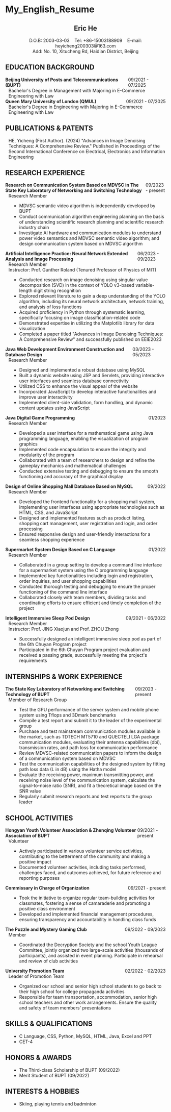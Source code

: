 # My_English_Resume



<div style="text-align: center;">
<h2>Eric He</h2>
D.O.B: 2003-03-03 &nbsp;&nbsp; Tel: +86-15003188909 &nbsp;&nbsp; E-mail: heyicheng200303@163.com<br>
Add: No. 10, Xitucheng Rd, Haidian District, Beijing
</div>

## EDUCATION BACKGROUND

<div style="display: flex; justify-content: space-between;">
  <span><b>Beijing University of Posts and Telecommunications (BUPT)</b></span>
  <span>09/2021 - 07/2025</span>
</div>
<div style="margin-left: 10px;">Bachelor's Degree in Management with Majoring in E-Commerce Engineering with Law</div>

<div style="display: flex; justify-content: space-between;">
  <span><b>Queen Mary University of London (QMUL)</b></span>
  <span>09/2021 - 07/2025</span>
</div>
<div style="margin-left: 10px;">Bachelor's Degree in Engineering with Majoring in E-Commerce Engineering with Law</div>


## PUBLICATIONS & PATENTS

<div style="margin-left: 10px;">HE, Yicheng (First Author). (2024) "Advances in Image Denoising Techniques: A Comprehensive Review." Published in Proceedings of the Second International Conference on Electrical, Electronics and Information Engineering</div>

## RESEARCH EXPERIENCE

<div style="display: flex; justify-content: space-between;">
  <span><b>Research on Communication System Based on MDVSC in The State Key Laboratory of Networking and Switching Technology</b></span>
  <span>09/2023 - present</span>
</div>
<div style="margin-left: 10px;">Research Member</div>
<ul style="margin-left: 20px;">
  <li>MDVSC semantic video algorithm is independently developed by BUPT</li>
  <li>Conduct communication algorithm engineering planning on the basis of understanding scientific research planning and scientific research industry chain</li>
  <li>Investigate AI hardware and communication modules to understand power video semantics and MDVSC semantic video algorithm; and design communication system based on MDVSC algorithm</li>
</ul>

<div style="display: flex; justify-content: space-between;">
  <span><b>Artificial Intelligence Practice: Neural Network Extended Analysis and Image Processing</b></span>
  <span>06/2023 - 09/2023</span>
</div>
<div style="margin-left: 10px;">Research Member</div>
<div style="margin-left: 10px;">Instructor: Prof. Gunther Roland (Tenured Professor of Physics of MIT)</div>
<ul style="margin-left: 20px;">
  <li>Conducted research on image denoising using singular value decomposition (SVD) in the context of YOLO v3-based variable-length digit string recognition</li>
  <li>Explored relevant literature to gain a deep understanding of the YOLO algorithm, including its neural network architecture, network training, and analysis of loss functions</li>
  <li>Acquired proficiency in Python through systematic learning, specifically focusing on image classification-related code</li>
  <li>Demonstrated expertise in utilizing the Matplotlib library for data visualization</li>
  <li>Completed a paper titled "Advances in Image Denoising Techniques: A Comprehensive Review" and successfully published on EEIE2023</li>
</ul>

<div style="display: flex; justify-content: space-between;">
  <span><b>Java Web Development Environment Construction and Database Design</b></span>
  <span>03/2023 - 05/2023</span>
</div>
<div style="margin-left: 10px;">Research Member</div>
<ul style="margin-left: 20px;">
  <li>Designed and implemented a robust database using MySQL</li>
  <li>Built a dynamic website using JSP and Servlets, providing interactive user interfaces and seamless database connectivity</li>
  <li>Utilized CSS to enhance the visual appeal of the website</li>
  <li>Incorporated JavaScript to develop interactive functionalities and improve user interactivity</li>
  <li>Implemented client-side validation, form handling, and dynamic content updates using JavaScript</li>
</ul>

<div style="display: flex; justify-content: space-between;">
  <span><b>Java Digital Game Programming</b></span>
  <span>01/2023</span>
</div>
<div style="margin-left: 10px;">Research Member</div>
<ul style="margin-left: 20px;">
  <li>Developed a user interface for a mathematical game using Java programming language, enabling the visualization of program graphics</li>
  <li>Implemented code encapsulation to ensure the integrity and modularity of the program</li>
  <li>Collaborated with a team of researchers to design and refine the gameplay mechanics and mathematical challenges</li>
  <li>Conducted extensive testing and debugging to ensure the smooth functioning and accuracy of the graphical display</li>
</ul>

<div style="display: flex; justify-content: space-between;">
  <span><b>Design of Online Shopping Mall Database Based on MySQL</b></span>
  <span>09/2022</span>
</div>
<div style="margin-left: 10px;">Research Member</div>
<ul style="margin-left: 20px;">
  <li>Developed the frontend functionality for a shopping mall system, implementing user interfaces using appropriate technologies such as HTML, CSS, and JavaScript</li>
  <li>Designed and implemented features such as product listing, shopping cart management, user registration and login, and order processing</li>
  <li>Ensured responsive design and user-friendly interactions for a seamless shopping experience</li>
</ul>

<div style="display: flex; justify-content: space-between;">
  <span><b>Supermarket System Design Based on C Language</b></span>
  <span>01/2022</span>
</div>
<div style="margin-left: 10px;">Research Member</div>
<ul style="margin-left: 20px;">
  <li>Collaborated in a group setting to develop a command line interface for a supermarket system using the C programming language</li>
  <li>Implemented key functionalities including login and registration, order inquiries, and user shopping capabilities</li>
  <li>Conducted thorough testing and debugging to ensure the proper functioning of the command line interface</li>
  <li>Collaborated closely with team members, dividing tasks and coordinating efforts to ensure efficient and timely completion of the project</li>
</ul>

<div style="display: flex; justify-content: space-between;">
  <span><b>Intelligent Immersive Sleep Pod Design</b></span>
  <span>09/2021 - 06/2022</span>
</div>
<div style="margin-left: 10px;">Research Member</div>
<div style="margin-left: 10px;">Instructor: Prof. JING Xiaojun and Prof. ZHOU Zhong</div>
<ul style="margin-left: 20px;">
  <li>Successfully designed an intelligent immersive sleep pod as part of the 6th Chuyan Program project</li>
  <li>Participated in the 6th Chuyan Program project evaluation and received a passing grade, successfully meeting the project's requirements</li>
</ul>

## INTERNSHIPS & WORK EXPERIENCE

<div style="display: flex; justify-content: space-between;">
  <span><b>The State Key Laboratory of Networking and Switching Technology of BUPT</b></span>
  <span>09/2023 - present</span>
</div>
<div style="margin-left: 10px;">Member of Research Group</div>
<ul style="margin-left: 20px;">
  <li>Test the GPU performance of the server system and mobile phone system using Tflops and 3Dmark benchmarks</li>
  <li>Compile a test report and submit it to the leader of the experimental group</li>
  <li>Purchase and test mainstream communication modules available in the market, such as TDTECH MT5710 and QUECTELI LGA package communication modules, evaluating their antenna capabilities (dbi), transmission rates, and path loss for communication performance</li>
  <li>Review MDVSC-related communication papers to inform the design of a communication system based on MDVSC</li>
  <li>Test the communication capabilities of the designed system by fitting path loss data (L in dB) using the Hatha model</li>
  <li>Evaluate the receiving power, maximum transmitting power, and receiving noise level of the communication system, calculate the signal-to-noise ratio (SNR), and fit a theoretical image based on the SNR value</li>
  <li>Regularly submit research reports and test reports to the group leader</li>
</ul>

## SCHOOL ACTIVITIES

<div style="display: flex; justify-content: space-between;">
  <span><b>Hongyan Youth Volunteer Association & Zhenqing Volunteer Association of BUPT</b></span>
  <span>09/2021 - present</span>
</div>
<div style="margin-left: 10px;">Volunteer</div>
<ul style="margin-left: 20px;">
  <li>Actively participated in various volunteer service activities, contributing to the betterment of the community and making a positive impact</li>
  <li>Documented volunteer activities, including tasks performed, challenges faced, and outcomes achieved, for future reference and reporting purposes</li>
</ul>

<div style="display: flex; justify-content: space-between;">
  <span><b>Commissary in Charge of Organization</b></span>
  <span>09/2021 - present</span>
</div>
<ul style="margin-left: 20px;">
  <li>Took the initiative to organize regular team-building activities for classmates, fostering a sense of camaraderie and promoting a positive class environment</li>
  <li>Developed and implemented financial management procedures, ensuring transparency and accountability in handling class funds</li>
</ul>

<div style="display: flex; justify-content: space-between;">
  <span><b>The Puzzle and Mystery Gaming Club</b></span>
  <span>09/2022 - 09/2023</span>
</div>
<div style="margin-left: 10px;">Member</div>
<ul style="margin-left: 20px;">
  <li>Coordinated the Decryption Society and the school Youth League Committee, jointly organized two large-scale activities (thousands of participants), and assisted in event planning. Participate in rehearsal and review of club activities</li>
</ul>

<div style="display: flex; justify-content: space-between;">
  <span><b>University Promotion Team</b></span>
  <span>02/2022 - 02/2023</span>
</div>
<div style="margin-left: 10px;">Leader of Promotion Team</div>
<ul style="margin-left: 20px;">
  <li>Organized our school and senior high school students to go back to their high school for college propaganda activities</li>
  <li>Responsible for team transportation, accommodation, senior high school teachers and other work arrangements. Ensure the quality and safety of team members' presentations</li>
</ul>

## SKILLS & QUALIFICATIONS

<ul style="margin-left: 20px;">
  <li>C Language, CSS, Python, MySQL, HTML, Java, Excel and PPT</li>
  <li>CET-4</li>
</ul>

## HONORS & AWARDS

<ul style="margin-left: 20px;">
  <li>The Third-class Scholarship of BUPT (09/2022)</li>
  <li>Merit Student of BUPT (09/2022)</li>
</ul>

## INTERESTS & HOBBIES

<ul style="margin-left: 20px;">
  <li>Skiing, playing tennis and badminton</li>
</ul>

